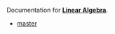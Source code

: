 Documentation for [**Linear Algebra**](https://github.com/tttapa/Linear-Algebra).

- [master](https://tttapa.github.io/Linear-Algebra/Doxygen/index.html)
